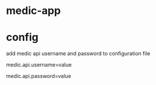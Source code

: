 # medic-app

# config
add medic api username and password to configuration file

medic.api.username=value

medic.api.password=value

